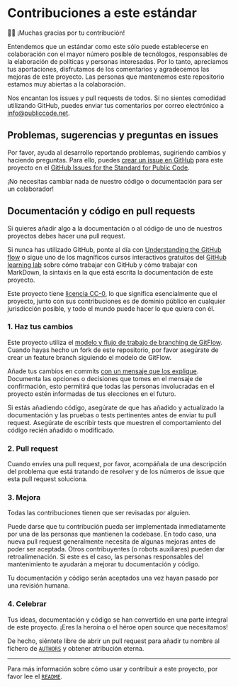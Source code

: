 # Contribuciones a este estándar

🙇‍♀️ ¡Muchas gracias por tu contribución!

Entendemos que un estándar como este sólo puede establecerse en colaboración con el mayor número posible de tecnólogos, responsables de la elaboración de políticas y personas interesadas. Por lo tanto, apreciamos tus aportaciones, disfrutamos de los comentarios y agradecemos las mejoras de este proyecto. Las personas que mantenemos este repositorio estamos muy abiertas a la colaboración.

Nos encantan los issues y pull requests de todos. Si no sientes comodidad utilizando GitHub, puedes enviar tus comentarios por correo electrónico a <info@publiccode.net>.

## Problemas, sugerencias y preguntas en issues

Por favor, ayuda al desarrollo reportando problemas, sugiriendo cambios y haciendo preguntas. Para ello, puedes [crear un issue en GitHub](https://help.github.com/articles/creating-an-issue/) para este proyecto en el [GitHub Issues for the Standard for Public Code](https://github.com/publiccodenet/standard/issues).

¡No necesitas cambiar nada de nuestro código o documentación para ser un colaborador!

## Documentación y código en pull requests

Si quieres añadir algo a la documentación o al código de uno de nuestros proyectos debes hacer una pull request.

Si nunca has utilizado GitHub, ponte al día con [Understanding the GitHub flow](https://guides.github.com/introduction/flow/) o sigue uno de los magníficos cursos interactivos gratuitos del [GitHub learning lab](https://lab.github.com/) sobre cómo trabajar con GitHub y cómo trabajar con MarkDown, la sintaxis en la que está escrita la documentación de este proyecto.

Este proyecto tiene [licencia CC-0](LICENSE.md), lo que significa esencialmente que el proyecto, junto con sus contribuciones es de dominio público en cualquier jurisdicción posible, y todo el mundo puede hacer lo que quiera con él.

### 1. Haz tus cambios

Este proyecto utiliza el [modelo y flujo de trabajo de branching de GitFlow](https://nvie.com/posts/a-successful-git-branching-model/). Cuando hayas hecho un fork de este repositorio, por favor asegúrate de crear un feature branch siguiendo el modelo de GitFlow.

Añade tus cambios en commits [con un mensaje que los explique](https://robots.thoughtbot.com/5-useful-tips-for-a-better-commit-message). Documenta las opciones o decisiones que tomes en el mensaje de confirmación, esto permitirá que todas las personas involucradas en el proyecto estén informadas de tus elecciones en el futuro.

Si estás añadiendo código, asegúrate de que has añadido y actualizado la documentación y las pruebas o tests pertinentes antes de enviar tu pull request. Asegúrate de escribir tests que muestren el comportamiento del código recién añadido o modificado.

### 2. Pull request

Cuando envíes una pull request, por favor, acompáñala de una descripción del problema que está tratando de resolver y de los números de issue que esta pull request soluciona.

### 3. Mejora

Todas las contribuciones tienen que ser revisadas por alguien.

Puede darse que tu contribución pueda ser implementada inmediatamente por una de las personas que mantienen la codebase. En todo caso, una nueva pull request generalmente necesita de algunas mejoras antes de poder ser aceptada. Otros contribuyentes (o robots auxiliares) pueden dar retroalimenación. Si este es el caso, las personas responsables del mantenimiento te ayudarán a mejorar tu documentación y código.

Tu documentación y código serán aceptados una vez hayan pasado por una revisión humana.

### 4. Celebrar

Tus ideas, documentación y código se han convertido en una parte integral de este proyecto. ¡Eres la heroína o el héroe open source que necesitamos!

De hecho, siéntete libre de abrir un pull request para añadir tu nombre al fichero de [`AUTHORS`](AUTHORS.md) y obtener atribución eterna.

---

Para más información sobre cómo usar y contribuir a este proyecto, por favor lee el [`README`](README.md).
